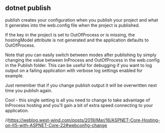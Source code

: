 ## dotnet publish
publish creates your configuration when you publish your project and what it generates into the web.config file when the project is published.

If the <AspNetCoreHostingModel> key in the project is set to OutOfProcess or is missing, the hostingModel attribute is not generated and the application defaults to OutOfProcess.

Note that you can easily switch between modes after publishing by simply changing the value between InProcess and OutOfProcess in the web.config in the Publish folder. This can be useful for debugging if you want to log output on a failing application with verbose log settings enabled for example.

Just remember that if you change publish output it will be overwritten next time you publish again.

Cool - this single setting is all you need to change to take advantage of InProcess hosting and you'll gain a bit of extra speed connecting to your application.

//https://weblog.west-wind.com/posts/2019/Mar/16/ASPNET-Core-Hosting-on-IIS-with-ASPNET-Core-22#webconfig-change